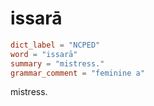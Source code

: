 # issarā

``` toml
dict_label = "NCPED"
word = "issarā"
summary = "mistress."
grammar_comment = "feminine a"
```

mistress.

